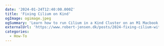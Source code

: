 ```yaml
---
date: '2024-01-24T12:40:00.000Z'
title: 'Fixing Cilium on Kind'
ogImage: ogimage.jpeg
ogSummary: 'Learn how to run Cilium in a Kind Cluster on an M1 Macbook Pro'
externalUrl: 'https://www.robert-jensen.dk/posts/2024-fixing-cilium-with-kind/'
categories:
  - How-To
---
```

